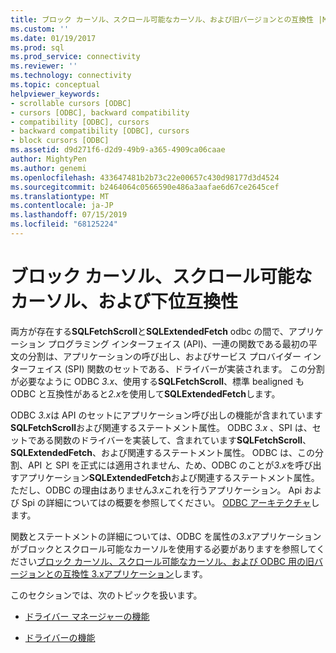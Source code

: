 ```yaml
---
title: ブロック カーソル、スクロール可能なカーソル、および旧バージョンとの互換性 |Microsoft Docs
ms.custom: ''
ms.date: 01/19/2017
ms.prod: sql
ms.prod_service: connectivity
ms.reviewer: ''
ms.technology: connectivity
ms.topic: conceptual
helpviewer_keywords:
- scrollable cursors [ODBC]
- cursors [ODBC], backward compatibility
- compatibility [ODBC], cursors
- backward compatibility [ODBC], cursors
- block cursors [ODBC]
ms.assetid: d9d271f6-d2d9-49b9-a365-4909ca06caae
author: MightyPen
ms.author: genemi
ms.openlocfilehash: 433647481b2b73c22e00657c430d98177d3d4524
ms.sourcegitcommit: b2464064c0566590e486a3aafae6d67ce2645cef
ms.translationtype: MT
ms.contentlocale: ja-JP
ms.lasthandoff: 07/15/2019
ms.locfileid: "68125224"
---
```

# <a name="block-cursors-scrollable-cursors-and-backward-compatibility"></a>ブロック カーソル、スクロール可能なカーソル、および下位互換性
両方が存在する**SQLFetchScroll**と**SQLExtendedFetch** odbc の間で、アプリケーション プログラミング インターフェイス (API)、一連の関数である最初の平文の分割は、アプリケーションの呼び出し、およびサービス プロバイダー インターフェイス (SPI) 関数のセットである、ドライバーが実装されます。 この分割が必要なように ODBC *3.x*、使用する**SQLFetchScroll**、標準 bealigned も ODBC と互換性があると*2.x*を使用して**SQLExtendedFetch**します。  
  
 ODBC *3.x*は API のセットにアプリケーション呼び出しの機能が含まれています**SQLFetchScroll**および関連するステートメント属性。 ODBC *3.x* 、SPI は、セットである関数のドライバーを実装して、含まれています**SQLFetchScroll**、 **SQLExtendedFetch**、および関連するステートメント属性。 ODBC は、この分割、API と SPI を正式には適用されません、ため、ODBC のことが*3.x*を呼び出すアプリケーション**SQLExtendedFetch**および関連するステートメント属性。 ただし、ODBC の理由はありません*3.x*これを行うアプリケーション。 Api および Spi の詳細についてはの概要を参照してください。 [ODBC アーキテクチャ](../../../odbc/reference/odbc-architecture.md)します。  
  
 関数とステートメントの詳細については、ODBC を属性の*3.x*アプリケーションがブロックとスクロール可能なカーソルを使用する必要がありますを参照してください[ブロック カーソル、スクロール可能なカーソル、および ODBC 用の旧バージョンとの互換性 3.xアプリケーション](../../../odbc/reference/develop-app/block-cursors-scrollable-backward-compatibility-odbc-3-x-applications.md)します。  
  
 このセクションでは、次のトピックを扱います。  
  
-   [ドライバー マネージャーの機能](../../../odbc/reference/appendixes/what-the-driver-manager-does.md)  
  
-   [ドライバーの機能](../../../odbc/reference/appendixes/what-the-driver-does.md)
